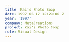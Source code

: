 ```yaml
---
title: Kai's Photo Soap
date: 1997-06-17 12:23:00 Z
year: '1997'
company: MetaCreations
project: Kai's Photo Soap
role: Visual Design
---
```


